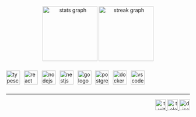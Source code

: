###

<div align="center">
  <img src="https://github-readme-stats.vercel.app/api?username=shirooe&hide_title=false&hide_rank=false&show_icons=true&include_all_commits=true&count_private=true&disable_animations=false&theme=discord_old_blurple&locale=en&hide_border=false&order=1" height="150" alt="stats graph"  />
  <img src="https://streak-stats.demolab.com?user=shirooe&locale=en&mode=daily&theme=discord_old_blurple&hide_border=false&border_radius=5&order=3" height="150" alt="streak graph"  />
</div>

###

<div align="left">
  <img src="https://skillicons.dev/icons?i=ts" height="38" alt="typescript logo"  />
  <img width="3" />
  <img src="https://skillicons.dev/icons?i=react" height="38" alt="react logo"  />
  <img width="3" />
  <img src="https://skillicons.dev/icons?i=nodejs" height="38" alt="nodejs logo"  />
  <img width="3" />
  <img src="https://skillicons.dev/icons?i=nestjs" height="38" alt="nestjs logo"  />
  <img width="3" />
  <img src="https://skillicons.dev/icons?i=go" height="38" alt="go logo"  />
  <img width="3" />
  <img src="https://skillicons.dev/icons?i=postgres" height="38" alt="postgresql logo"  />
  <img width="3" />
  <img src="https://skillicons.dev/icons?i=docker" height="38" alt="docker logo"  />
  <img width="3" />
  <img src="https://skillicons.dev/icons?i=vscode" height="38" alt="vscode logo"  />
</div>

###
---

<div align="right">
  <a href="https://www.twitch.tv/shiroe_dev" target="_blank">
    <img src="https://img.shields.io/static/v1?message=Twitch&logo=twitch&label=&color=9146FF&logoColor=white&labelColor=&style=for-the-badge" height="29" alt="twitch logo"  />
  </a>
  <a href="https://t.me/httpcode403" target="_blank">
    <img src="https://img.shields.io/static/v1?message=Telegram&logo=telegram&label=&color=2CA5E0&logoColor=white&labelColor=&style=for-the-badge" height="29" alt="telegram logo"  />
  </a>
  <a href="https://discordapp.com/users/237961129802989569" target="_blank">
    <img src="https://img.shields.io/static/v1?message=Discord&logo=discord&label=&color=7289DA&logoColor=white&labelColor=&style=for-the-badge" height="29" alt="discord logo"  />
  </a>
</div>
